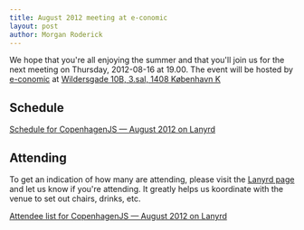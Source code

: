 ```yaml
---
title: August 2012 meeting at e-conomic
layout: post
author: Morgan Roderick
---
```


We hope that you're all enjoying the summer and that you'll join us for the next meeting on Thursday, 2012-08-16 at 19.00. The event will be hosted by [e-conomic](http://www.e-conomic.dk/) at [Wildersgade 10B, 3.sal, 1408 København K](http://findvej.dk/Wildersgade10B,1408)

## Schedule

<div class="lanyrd-target-schedule">
    <a href="http://lanyrd.com/2012/copenhagenjs-august/schedule/"
        class="lanyrd-schedule"
        data-lanyrd-abstracts
        data-lanyrd-truncateabstracts="50"
        data-lanyrd-speakers
        data-lanyrd-speakerlabels>
        Schedule for CopenhagenJS — August 2012 on Lanyrd
    </a>
</div>

## Attending

To get an indication of how many are attending, please visit the [Lanyrd page](http://lanyrd.com/2012/copenhagenjs-august/) and let us know if you're attending. It greatly helps us koordinate with the venue to set out chairs, drinks, etc.

<div class="lanyrd-target-participants">
    <a href="http://lanyrd.com/2012/copenhagenjs-august/attendees/"
        class="lanyrd-participants"
        data-lanyrd-limit="30">
        Attendee list for CopenhagenJS — August 2012 on Lanyrd
    </a>
</div>